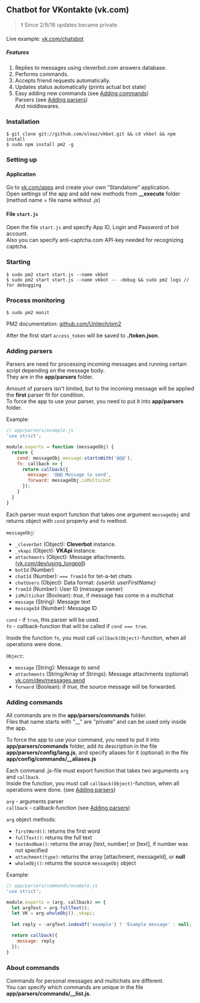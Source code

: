 ## Chatbot for VKontakte (vk.com)

> :exclamation: Since 2/9/16 updates became private.

Live example: [vk.com/chatsbot](http://vk.com/chatsbot)

##### Features
1. Replies to messages using cleverbot.com answers database.
2. Performs commands.
3. Accepts friend requests automatically.
4. Updates status automatically (prints actual bot state)
5. Easy adding new commands (see [Adding commands](#adding-commands))  
   Parsers (see [Adding parsers](#adding-parsers))  
   And middlewares.


### Installation
    $ git clone git://github.com/olnaz/vkbot.git && cd vkbot && npm install
    $ sudo npm install pm2 -g


### Setting up

#### Application
Go to [vk.com/apps](http://vk.com/apps) and create your own "Standalone" application.  
Open settings of the app and add new methods from **__execute** folder (method name = file name without _.js_)

#### File `start.js`
Open the file `start.js` and specify App ID, Login and Password of bot account.  
Also you can specify anti-captcha.com API-key needed for recognizing captcha.


### Starting
    $ sudo pm2 start start.js --name vkbot
    $ sudo pm2 start start.js --name vkbot -- -debug && sudo pm2 logs // for debugging


### Process monitoring
    $ sudo pm2 monit

PM2 documentation: [github.com/Unitech/pm2](https://github.com/Unitech/pm2)
    
After the first start `access_token` will be saved to **./token.json**.


### Adding parsers
Parsers are need for processing incoming messages and running certain script depending on the message body.  
They are in the **app/parsers** folder.

Amount of parsers isn't limited, but to the incoming message will be applied the **first** parser fit for condition.  
To force the app to use your parser, you need to put it into **app/parsers** folder.

Example:
```javascript
// app/parsers/example.js
'use strict';

module.exports = function (messageObj) {
  return {
    cond: messageObj.message.startsWith('@@@'), 
    fn: callback => {
      return callback({
        message: '@@@ Message to send', 
        forward: messageObj.isMultichat
      });
    }
  }
}
```

Each parser must export function that takes one argument `messageObj` and returns object with `cond` property and `fn` method.

`messageObj`:
* `_cleverbot` (Object): __Cleverbot__ instance.
* `_vkapi` (Object): __VKApi__ instance.
* `attachments` (Object): Message attachments. ([vk.com/dev/using_longpoll](http://vk.com/dev/using_longpoll))
* `botId` (Number)
* `chatId` (Number): `=== fromId` for tet-a-tet chats
* `chatUsers` (Object): Data format: _{userId: userFirstName}_
* `fromId` (Number): User ID (message owner)
* `isMultichat` (Boolean): _true_, if message has come in a multichat
* `message` (String): Message text
* `messageId` (Number): Message ID

`cond` - if `true`, this parser will be used.  
`fn` - callback-function that will be called if `cond === true`.

Inside the function `fn`, you must call `callback(Object)`-function, when all operations were done.

`Object`:
* `message` (String): Message to send
* `attachments` (String/Array of Strings): Message attachments (optional) [vk.com/dev/messages.send](https://vk.com/dev/messages.send)
* `forward` (Boolean): if _true_, the source message will be forwarded.


### Adding commands
All commands are in the **app/parsers/commands** folder.  
Files that name starts with "__" are "private" and can be used only inside the app.

To force the app to use your command, you need to put it into **app/parsers/commands** folder, add its description in the file **app/parsers/config/lang.js**, and specify aliases for it (optional) in the file **app/config/commands/__aliases.js**

Each command .js-file must export function that takes two arguments `arg` and `callback`.  
Inside the function, you must call `callback(Object)`-function, when all operations were done. (see [Adding parsers](#adding-parsers))

`arg` - arguments parser  
`callback` - callback-function (see [Adding parsers](#adding-parsers))

`arg` object methods:
* `firstWord()`: returns the first word
* `fullText()`: returns the full text
* `textAndNum()`: returns the array [text, number] or [text], if number was not specified
* `attachment(type)`: returns the array [attachment, messageId], or **null**
* `wholeObj()`: returns the source `messageObj` object

Example:
```javascript
// app/parsers/commands/example.js
'use strict';

module.exports = (arg, callback) => {
  let argText = arg.fullText();
  let VK = arg.wholeObj()._vkapi;
  
  let reply = ~argText.indexOf('example') ? 'Example message' : null;

  return callback({
    message: reply
  });
}
```


### About commands
Commands for personal messages and multichats are different.  
You can specify which commands are unique in the file **app/parsers/commands/__list.js**.
